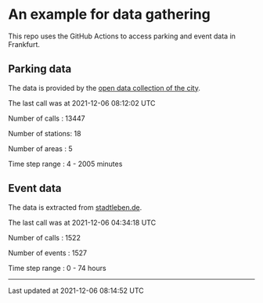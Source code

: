 # An example for data gathering

This repo uses the GitHub Actions to access parking and event data in Frankfurt.

## Parking data
The data is provided by the [open data collection of the city](https://www.offenedaten.frankfurt.de/).

The last call was at 2021-12-06 08:12:02 UTC

Number of calls   : 13447

Number of stations:    18

Number of areas   :     5

Time step range   :     4 -  2005 minutes


## Event data
The data is extracted from [stadtleben.de](https://stadtleben.de/frankfurt/).

The last call was at 2021-12-06 04:34:18 UTC

Number of calls   : 1522

Number of events  : 1527

Time step range   :    0 -   74 hours


----

Last updated at 2021-12-06 08:14:52 UTC
